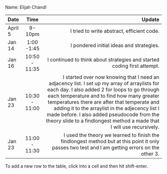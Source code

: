 Name: Elijah Chandl

| Date    |     Time      |                                                                                                                                                                                                                                                                                                                                                                                                                 Update |
|:--------|:-------------:|-----------------------------------------------------------------------------------------------------------------------------------------------------------------------------------------------------------------------------------------------------------------------------------------------------------------------------------------------------------------------------------------------------------------------:|
| April 5 |    9-10pm     |                                                                                                                                                                                                                                                                                                                                                                             I tried to write abstract, efficient code. |
| Jan 14  |  1:00 -1:45   |                                                                                                                                                                                                                                                                                                                                                                               I pondered initial ideas and strategies. |
| Jan 16  | 10:50 - 11:35 |                                                                                                                                                                                                                                                                                                                                                I continued to think about strategies and started coding first attempt. |
| Jan 23  | 10:30 - 11:00 | I started over now knowing that I need an adjacency list. I set up my array of arraylists for each day. I also added 2 for loops to go through each temperature and to find how many greater temperatures there are after that temperate and adding it to the arraylist in the adjecency list I made before. I also added pseudocode from the theory slide to a findlongest method a made that I will use recursively. |
| Jan 23  | 11:00 - 11:30 |                                                                                                                                                                                                                                                                        I used the theory we learned to finish the findlongest method but at this point it only passes two test and I am getting errors on the other 3. |


To add a new row to the table, click into a cell and then hit shift-enter.